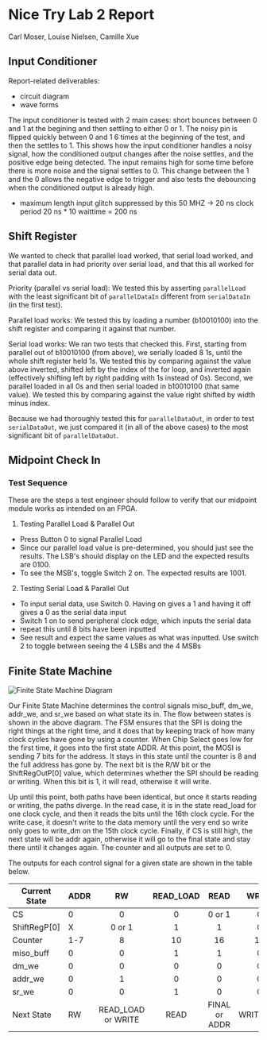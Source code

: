 # Nice Try Lab 2 Report

Carl Moser, Louise Nielsen, Camille Xue

## Input Conditioner

Report-related deliverables:
- circuit diagram
- wave forms

The input conditioner is tested with 2 main cases: short bounces between 0 and 1 at the begining and then settling to either 0 or 1. The noisy pin is flipped quickly between 0 and 1 6 times at the beginning of the test, and then the settles to 1. This shows how the input conditioner handles a noisy signal, how the conditioned output changes after the noise settles, and the positive edge being detected. The input remains high for some time before there is more noise and the signal settles to 0. This change between the 1 and the 0 allows the negative edge to trigger and also tests the debouncing when the conditioned output is already high.

- maximum length input glitch suppressed by this
50 MHZ -> 20 ns clock period
20 ns * 10 waittime = 200 ns


## Shift Register

We wanted to check that parallel load worked, that serial load worked, and that parallel data in had priority over serial load, and that this all worked for serial data out.

Priority (parallel vs serial load): We tested this by asserting `parallelLoad` with the least significant bit of `parallelDataIn` different from `serialDataIn` (in the first test).

Parallel load works: We tested this by loading a number (b10010100) into the shift register and comparing it against that number.

Serial load works: We ran two tests that checked this. First, starting from parallel out of b10010100 (from above), we serially loaded 8 1s, until the whole shift register held 1s. We tested this by comparing against the value above inverted, shifted left by the index of the for loop, and inverted again (effectively shifting left by right padding with 1s instead of 0s). Second, we parallel loaded in all 0s and then serial loaded in b10010100 (that same value). We tested this by comparing against the value right shifted by width minus index.

Because we had thoroughly tested this for `parallelDataOut`, in order to test `serialDataOut`, we just compared it (in all of the above cases) to the most significant bit of `parallelDataOut`.

## Midpoint Check In

### Test Sequence
These are the steps a test engineer should follow to verify that our midpoint module works as intended on an FPGA.
1. Testing Parallel Load & Parallel Out
 - Press Button 0 to signal Parallel Load
 - Since our parallel load value is pre-determined, you should just see the results. The LSB's should display on the LED and the expected results are 0100.
 - To see the MSB's, toggle Switch 2 on. The expected results are 1001.

2. Testing Serial Load & Parallel Out
 - To input serial data, use Switch 0. Having on gives a 1 and having it off gives a 0 as the serial data input
 - Switch 1 on to send peripheral clock edge, which inputs the serial data
 - repeat this until 8 bits have been inputted
 - See result and expect the same values as what was inputted. Use switch 2 to toggle between seeing the 4 LSBs and the 4 MSBs
 
 ## Finite State Machine
 ![Finite State Machine Diagram](https://image.ibb.co/mfthff/fsm-diagram.png)
 
 Our Finite State Machine determines the control signals miso_buff, dm_we, addr_we, and sr_we based on what state its in. The flow between states is shown in the above diagram. The FSM ensures that the SPI is doing the right things at the right time, and it does that by keeping track of how many clock cycles have gone by using a counter. When Chip Select goes low for the first time, it goes into the first state ADDR. At this point, the MOSI is sending 7 bits for the address. It stays in this state until the counter is 8 and the full address has gone by. The next bit is the R/W bit or the ShiftRegOutP[0] value, which determines whether the SPI should be reading or writing. When this bit is 1, it will read, otherwise it will write. 
 
 Up until this point, both paths have been identical, but once it starts reading or writing, the paths diverge. In the read case, it is in the state read_load for one clock cycle, and then it reads the bits until the 16th clock cycle. For the write case, it doesn't write to the data memory until the very end so write only goes to write_dm on the 15th clock cycle. Finally, if CS is still high, the next state will be addr again, otherwise it will go to the final state and stay there until it changes again. The counter and all outputs are set to 0. 
 
 The outputs for each control signal for a given state are shown in the table below.

| Current State | ADDR |         RW         | READ_LOAD |      READ      |   WRITE  |    WRITE_DM    | FINAL |
|---------------|------|:------------------:|:---------:|:--------------:|:--------:|:--------------:|:-----:|
| CS            | 0    | 0                  | 0         | 0 or 1         | 0        | 0 or 1         | 1     |
| ShiftRegP[0]  | X    | 0 or 1             | 1         | 1              | 0        | 0              | X     |
| Counter       | 1-7  | 8                  |  10       | 16             | 10       | 16             | 0     |
| miso_buff     | 0    | 0                  | 1         | 1              | 0        | 0              | 0     |
| dm_we         | 0    | 0                  | 0         | 0              | 0        | 1              | 0     |
| addr_we       | 0    | 1                  | 0         | 0              | 0        | 0              | 0     |
| sr_we         | 0    | 0                  | 1         | 0              | 0        | 0              | 0     |
| Next State    | RW   | READ_LOAD or WRITE | READ      | FINAL  or ADDR | WRITE_DM | FINAL  or ADDR | ADDR  |
